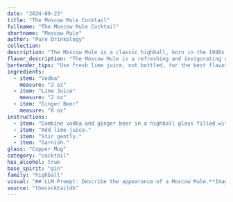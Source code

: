 ```yaml
---
date: "2024-09-23"
title: "The Moscow Mule Cocktail"
fullname: "The Moscow Mule Cocktail"
shortname: "Moscow Mule"
author: "Pure Drinkology"
collection:
description: "The Moscow Mule is a classic highball, born in the 1940s from a partnership between Smirnoff Vodka and the G.F. Heublein Brothers. This refreshing concoction utilizes the simplicity of a vodka base with the invigorating kick of ginger ale and lime juice. "
flavor_description: "The Moscow Mule is a refreshing and invigorating cocktail. The vodka provides a smooth, clean base, while the lime juice adds a tart and citrusy kick. Ginger ale contributes a spicy, ginger-forward flavor and a bubbly texture. The combination creates a harmonious balance of sweet, sour, and spicy notes, making it a classic and beloved drink. "
bartender_tips: "Use fresh lime juice, not bottled, for the best flavor.  Chill your copper mugs beforehand.  Add the vodka and lime juice directly to the mug, then top with ginger ale and gently stir.  Use good quality ginger ale for a more complex taste.  Don't overfill the mug; leave room for ice and the ginger ale to fizz.  Garnish with a lime wheel and enjoy! "
ingredients:
  - item: "Vodka"
    measure: "2 oz"
  - item: "Lime Juice"
    measure: "2 oz"
  - item: "Ginger Beer"
    measure: "8 oz"
instructions:
  - item: "Combine vodka and ginger beer in a highball glass filled with ice."
  - item: "Add lime juice."
  - item: "Stir gently."
  - item: "Garnish."
glass: "Copper Mug"
category: "cocktail"
has_alcohol: true
base_spirit: "gin"
family: "highball"
visual: "## LLM Prompt: Describe the appearance of a Moscow Mule.**Imagine a tall, copper mug filled with a refreshing cocktail. The drink is a light, pale amber color with a subtle effervescence, giving it a hazy, sparkling quality.  A thin slice of lime rests on the rim, its green color contrasting beautifully with the copper.  The drink is topped with a generous amount of ice, which creates condensation on the outside of the mug, making it appear even colder and more inviting.****Bonus:**  * **Describe the texture of the drink:**  Is it smooth, bubbly, or slightly icy?* **Include details about the aroma:**  Does it have a strong ginger scent, a hint of lime, or a subtle vodka note? * **Mention any specific details you can see, like condensation, the type of ice, or the clarity of the drink.** "
source: "thecocktaildb"
---
```



